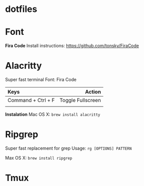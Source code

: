 # dotfiles

# Font 
**Fira Code**
Install instructions: https://github.com/tonsky/FiraCode 

# Alacritty
Super fast terminal
Font: Fira Code 

| **Keys**           |        **Action** |
| :----------------- | ----------------: |
| Command + Ctrl + F | Toggle Fullscreen |
|                    |                   |

**Instalation**
Mac OS X: `brew install alacritty`

# Ripgrep
Super fast replacement for grep
Usage:
`rg [OPTIONS] PATTERN`

Max OS X: `brew install ripgrep`

# Tmux